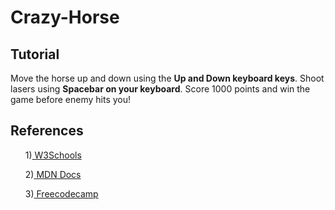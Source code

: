 # Crazy-Horse

## Tutorial
<p>Move the horse up and down using the <b>Up and Down keyboard keys</b>. Shoot lasers using <b>Spacebar on your keyboard</b>. Score 1000 points and win the game before enemy hits you!</p>

## References
<ol>
<p>1)<a href="https://www.w3schools.com/"> W3Schools</a></p>
<p>2)<a href="https://developer.mozilla.org/en-US/"> MDN Docs</a></p>
<p>3)<a href="https://www.freecodecamp.org/"> Freecodecamp</a></p> 
</ol>
